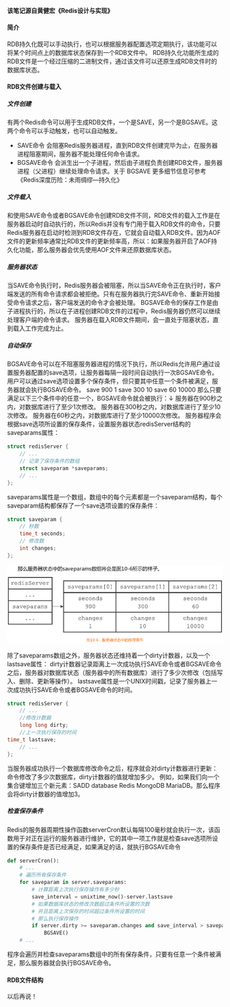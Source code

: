 #### 该笔记源自黄健宏《Redis设计与实现》
#### 简介
RDB持久化既可以手动执行，也可以根据服务器配置选项定期执行，该功能可以将某个时间点上的数据库状态保存到一个RDB文件中。
RDB持久化功能所生成的RDB文件是一个经过压缩的二进制文件，通过该文件可以还原生成RDB文件时的数据库状态。
#### RDB文件创建与载入
##### 文件创建
有两个Redis命令可以用于生成RDB文件，一个是SAVE，另一个是BGSAVE。这两个命令可以手动触发，也可以自动触发。
* SAVE命令 会阻塞Redis服务器进程，直到RDB文件创建完毕为止，在服务器进程阻塞期间，服务器不能处理任何命令请求。
* BGSAVE命令 会派生出一个子进程，然后由子进程负责创建RDB文件，服务器进程（父进程）继续处理命令请求。关于 BGSAVE 更多细节信息可参考《Redis深度历险：未雨绸缪—持久化》
##### 文件载入
和使用SAVE命令或者BGSAVE命令创建RDB文件不同，RDB文件的载入工作是在服务器启动时自动执行的，所以Redis并没有专门用于载入RDB文件的命令，只要Redis服务器在启动时检测到RDB文件存在，它就会自动载入RDB文件。因为AOF文件的更新频率通常比RDB文件的更新频率高，所以：如果服务器开启了AOF持久化功能，那么服务器会优先使用AOF文件来还原数据库状态。
##### 服务器状态
当SAVE命令执行时，Redis服务器会被阻塞，所以当SAVE命令正在执行时，客户端发送的所有命令请求都会被拒绝。只有在服务器执行完SAVE命令、重新开始接受命令请求之后，客户端发送的命令才会被处理。
BGSAVE命令的保存工作是由子进程执行的，所以在子进程创建RDB文件的过程中，Redis服务器仍然可以继续处理客户端的命令请求。
服务器在载入RDB文件期间，会一直处于阻塞状态，直到载入工作完成为止。
##### 自动保存
BGSAVE命令可以在不阻塞服务器进程的情况下执行，所以Redis允许用户通过设置服务器配置的save选项，让服务器每隔一段时间自动执行一次BGSAVE命令。用户可以通过save选项设置多个保存条件，但只要其中任意一个条件被满足，服务器就会执行BGSAVE命令。
    save 900 1
    save 300 10
    save 60 10000
那么只要满足以下三个条件中的任意一个，BGSAVE命令就会被执行：↓
    服务器在900秒之内，对数据库进行了至少1次修改。
    服务器在300秒之内，对数据库进行了至少10次修改。
    服务器在60秒之内，对数据库进行了至少10000次修改。
服务器程序会根据save选项所设置的保存条件，设置服务器状态redisServer结构的saveparams属性：

```c
struct redisServer {
    // ...
    // 记录了保存条件的数组
    struct saveparam *saveparams;
    // ...
};
```
saveparams属性是一个数组，数组中的每个元素都是一个saveparam结构，每个saveparam结构都保存了一个save选项设置的保存条件：
```c
struct saveparam {
    // 秒数
    time_t seconds;
    // 修改数
    int changes;
};
```
![2020-05-10_214517](./resources/2020-05-10_214517.png)

除了saveparams数组之外，服务器状态还维持着一个dirty计数器，以及一个lastsave属性：
dirty计数器记录距离上一次成功执行SAVE命令或者BGSAVE命令之后，服务器对数据库状态（服务器中的所有数据库）进行了多少次修改（包括写入、删除、更新等操作）。
lastsave属性是一个UNIX时间戳，记录了服务器上一次成功执行SAVE命令或者BGSAVE命令的时间。

```c
struct redisServer {
    // ...
    //修改计数器
    long long dirty;
    //上一次执行保存的时间
time_t lastsave;
    // ...
};
```
当服务器成功执行一个数据库修改命令之后，程序就会对dirty计数器进行更新：命令修改了多少次数据库，dirty计数器的值就增加多少。
例如，如果我们向一个集合键增加三个新元素：SADD database Redis MongoDB MariaDB。那么程序会将dirty计数器的值增加3。
##### 检查保存条件
Redis的服务器周期性操作函数serverCron默认每隔100毫秒就会执行一次，该函数用于对正在运行的服务器进行维护，它的其中一项工作就是检查save选项所设置的保存条件是否已经满足，如果满足的话，就执行BGSAVE命令
```python
def serverCron():
    # ...
    # 遍历所有保存条件
    for saveparam in server.saveparams:
        # 计算距离上次执行保存操作有多少秒
	    save_interval = unixtime_now()-server.lastsave
        # 如果数据库状态的修改次数超过条件所设置的次数
        # 并且距离上次保存的时间超过条件所设置的时间
        # 那么执行保存操作
        if server.dirty >= saveparam.changes and save_interval > saveparam.seconds:
            BGSAVE()
    # ...
```
程序会遍历并检查saveparams数组中的所有保存条件，只要有任意一个条件被满足，那么服务器就会执行BGSAVE命令。
#### RDB文件结构
以后再说！
